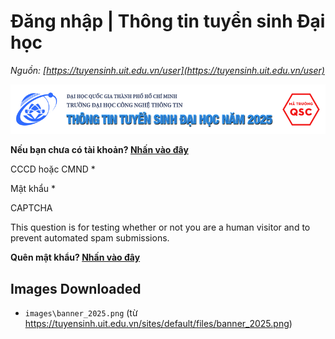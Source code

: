 # Đăng nhập | Thông tin tuyển sinh Đại học

_Nguồn: [https://tuyensinh.uit.edu.vn/user](https://tuyensinh.uit.edu.vn/user)_

[![](images\banner_2025.png)](/ "Nhà")

**Nếu bạn chưa có tài khoản? [Nhấn vào đây](/dangky-thongtin)**

CCCD hoặc CMND \*

Mật khẩu \*

CAPTCHA

This question is for testing whether or not you are a human visitor and to prevent automated spam submissions.

**Quên mật khẩu? [Nhấn vào đây](/user/password)**

## Images Downloaded

- `images\banner_2025.png` (từ https://tuyensinh.uit.edu.vn/sites/default/files/banner_2025.png)
